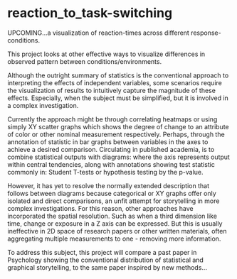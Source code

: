 # reaction_to_task-switching
UPCOMING...a visualization of reaction-times across different response-conditions.

This project looks at other effective ways to visualize differences in observed pattern between conditions/environments. 

Although the outright summary of statistics is the conventional approach to interpreting the effects of independent variables, some scenarios require the visualization of results to intuitively capture the magnitude of these effects. Especially, when the subject must be simplified, but it is involved in a complex investigation.
    
Currently the approach might be through correlating heatmaps or using simply XY scatter graphs which shows the degree of change to an attribute of color or other nominal measurement respectively. Perhaps, through the annotation of statistic in bar graphs between variables in the axes to achieve a desired comparison. Circulating in published academia, is to combine statistical outputs with diagrams: where the axis represents output within central tendencies, along with annotations showing test statistic commonly in: Student T-tests or hypothesis testing by the p-value. 

However, it has yet to resolve the normally extended description that follows between diagrams because categorical or XY graphs offer only isolated and direct comparisons, an unfit attempt for storytelling in more complex investigations. For this reason, other approaches have incorporated the spatial resolution. Such as when a third dimension like time, change or exposure in a Z axis can be expressed. But this is usually ineffective in 2D space of research papers or other written materials, often aggregating multiple measurements to one - removing more information.

To address this subject, this project will compare a past paper in Psychology showing the conventional distribution of statistical and graphical storytelling, to the same paper inspired by new methods...
